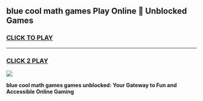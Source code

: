 
## blue cool math games Play Online 👋 Unblocked Games
<h3>
<a href="https://news.freeplayer.one?title=blue_cool_math_games&ref=17CMG">CLICK TO PLAY</a></h3>
<hr>

<h3>
<a href="https://news.freeplayer.one?title=blue_cool_math_games&ref=17CMG">CLICK 2 PLAY</a>
  
</h3>

<a href="https://news.freeplayer.one?title=blue_cool_math_games&ref=17CMG/"><img src="https://clearcache.store/games.png"></a>


**blue cool math games games unblocked: Your Gateway to Fun and Accessible Online Gaming**
